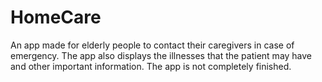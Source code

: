# HomeCare

An app made for elderly people to contact their caregivers in case of emergency. The app also displays the illnesses that the patient may have and other important information. The app is not completely finished.
